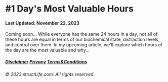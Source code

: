 # \#1 Day's Most Valuable Hours

#### Last Updated: November 22, 2023

Coming soon... While everyone has the same 24 hours in a day, not all of these hours are equal in terms of our biochemical state, distraction levels, and control over them. In my upcoming article, we'll explore which hours of the day are the most valuable and why... 


##### [Disclaimer](/#/about-disclaimer)  [Privacy](/#/about-privacy-policy)  [Terms&Conditions](/#/about-terms-conditions)

###### © 2023 structLife.com. All rights reserved.